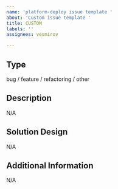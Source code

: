 ```yaml
---
name: 'platform-deploy issue template '
about: 'Custom issue template '
title: CUSTOM
labels: ''
assignees: vesmirov

---
```


## Type
bug / feature / refactoring / other

## Description
N/A

## Solution Design
N/A

## Additional Information
N/A
